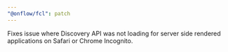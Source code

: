 ```yaml
---
"@onflow/fcl": patch
---
```


Fixes issue where Discovery API was not loading for server side rendered applications on Safari or Chrome Incognito.
